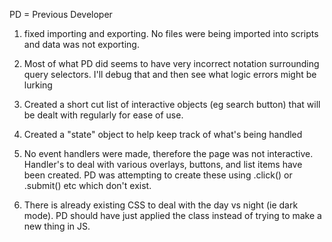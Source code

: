 PD = Previous Developer

1. fixed importing and exporting. No files were being imported into scripts and data was not exporting.

2. Most of what PD did seems to have very incorrect notation surrounding query selectors. I'll debug that and
   then see what logic errors might be lurking

3. Created a short cut list of interactive objects (eg search button) that will be dealt with regularly for ease of use.

4. Created a "state" object to help keep track of what's being handled

5. No event handlers were made, therefore the page was not interactive. Handler's to deal with various overlays, buttons, and list items have been created. PD was attempting to create these using .click() or .submit() etc which don't exist.

6. There is already existing CSS to deal with the day vs night (ie dark mode). PD should have just applied the class instead of trying to make a new thing in JS.

